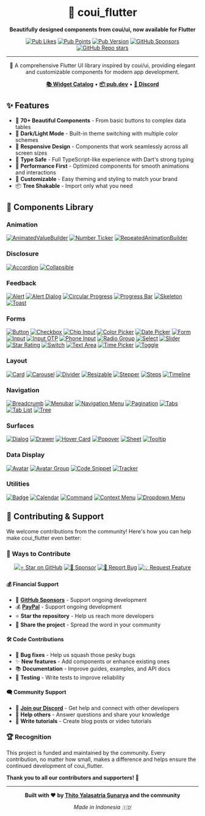 <div align="center">

# 🎨 coui_flutter

**Beautifully designed components from coui/ui, now available for Flutter**

[![Pub Likes](https://img.shields.io/pub/likes/coui_flutter?style=for-the-badge&logo=dart&logoColor=white)](https://pub.dev/packages/coui_flutter)
[![Pub Points](https://img.shields.io/pub/points/coui_flutter?style=for-the-badge&logo=dart&logoColor=white)](https://pub.dev/packages/coui_flutter)
[![Pub Version](https://img.shields.io/pub/v/coui_flutter?style=for-the-badge&logo=dart&logoColor=white)](https://pub.dev/packages/coui_flutter)
[![GitHub Sponsors](https://img.shields.io/github/sponsors/coco-de?style=for-the-badge&logo=github&logoColor=white)](https://github.com/sponsors/coco-de)
[![GitHub Repo stars](https://img.shields.io/github/stars/coco-de/coui_flutter?style=for-the-badge&logo=github&logoColor=white)](https://github.com/coco-de/coui)

---

🚀 A comprehensive Flutter UI library inspired by coui/ui, providing elegant and customizable components for modern app development.

**[📚 Widget Catalog](https://coui.github.io/coui_flutter/)** • **[📦 pub.dev](https://pub.dev/packages/coui_flutter)** • **[💬 Discord](https://discord.gg/ZzfBPQG4sV)**

</div>

## ✨ Features

- 🎨 **70+ Beautiful Components** - From basic buttons to complex data tables
- 🌙 **Dark/Light Mode** - Built-in theme switching with multiple color schemes  
- 📱 **Responsive Design** - Components that work seamlessly across all screen sizes
- 🎯 **Type Safe** - Full TypeScript-like experience with Dart's strong typing
- 🚀 **Performance First** - Optimized components for smooth animations and interactions
- 🎨 **Customizable** - Easy theming and styling to match your brand
- 📦 **Tree Shakable** - Import only what you need

## 🧩 Components Library

### Animation
[![AnimatedValueBuilder](https://raw.githubusercontent.com/coco-de/coui_flutter/master/docs_images/animatedvaluebuilder.png)](https://coui.github.io/coui_flutter/#/components/animated_value_builder)
[![Number Ticker](https://raw.githubusercontent.com/coco-de/coui_flutter/master/docs_images/number_ticker.png)](https://coui.github.io/coui_flutter/#/components/number_ticker)
[![RepeatedAnimationBuilder](https://raw.githubusercontent.com/coco-de/coui_flutter/master/docs_images/repeatedanimationbuilder.png)](https://coui.github.io/coui_flutter/#/components/repeated_animation_builder)

### Disclosure
[![Accordion](https://raw.githubusercontent.com/coco-de/coui_flutter/master/docs_images/accordion.png)](https://coui.github.io/coui_flutter/#/components/accordion)
[![Collapsible](https://raw.githubusercontent.com/coco-de/coui_flutter/master/docs_images/collapsible.png)](https://coui.github.io/coui_flutter/#/components/collapsible)

### Feedback
[![Alert](https://raw.githubusercontent.com/coco-de/coui_flutter/master/docs_images/alert.png)](https://coui.github.io/coui_flutter/#/components/alert)
[![Alert Dialog](https://raw.githubusercontent.com/coco-de/coui_flutter/master/docs_images/alert_dialog.png)](https://coui.github.io/coui_flutter/#/components/alert-dialog)
[![Circular Progress](https://raw.githubusercontent.com/coco-de/coui_flutter/master/docs_images/circular_progress.png)](https://coui.github.io/coui_flutter/#/components/circular-progress)
[![Progress Bar](https://raw.githubusercontent.com/coco-de/coui_flutter/master/docs_images/progress.png)](https://coui.github.io/coui_flutter/#/components/progress)
[![Skeleton](https://raw.githubusercontent.com/coco-de/coui_flutter/master/docs_images/skeleton.png)](https://coui.github.io/coui_flutter/#/components/skeleton)
[![Toast](https://raw.githubusercontent.com/coco-de/coui_flutter/master/docs_images/toast.png)](https://coui.github.io/coui_flutter/#/components/toast)

### Forms
[![Button](https://raw.githubusercontent.com/coco-de/coui_flutter/master/docs_images/button.png)](https://coui.github.io/coui_flutter/#/components/button)
[![Checkbox](https://raw.githubusercontent.com/coco-de/coui_flutter/master/docs_images/checkbox.png)](https://coui.github.io/coui_flutter/#/components/checkbox)
[![Chip Input](https://raw.githubusercontent.com/coco-de/coui_flutter/master/docs_images/chip_input.png)](https://coui.github.io/coui_flutter/#/components/chip_input)
[![Color Picker](https://raw.githubusercontent.com/coco-de/coui_flutter/master/docs_images/colorpicker.png)](https://coui.github.io/coui_flutter/#/components/color-picker)
[![Date Picker](https://raw.githubusercontent.com/coco-de/coui_flutter/master/docs_images/datepicker.png)](https://coui.github.io/coui_flutter/#/components/date_picker)
[![Form](https://raw.githubusercontent.com/coco-de/coui_flutter/master/docs_images/form.png)](https://coui.github.io/coui_flutter/#/components/form)
[![Input](https://raw.githubusercontent.com/coco-de/coui_flutter/master/docs_images/input.png)](https://coui.github.io/coui_flutter/#/components/input)
[![Input OTP](https://raw.githubusercontent.com/coco-de/coui_flutter/master/docs_images/inputotp.png)](https://coui.github.io/coui_flutter/#/components/input_otp)
[![Phone Input](https://raw.githubusercontent.com/coco-de/coui_flutter/master/docs_images/phone_input.png)](https://coui.github.io/coui_flutter/#/components/phone_input)
[![Radio Group](https://raw.githubusercontent.com/coco-de/coui_flutter/master/docs_images/radiogroup.png)](https://coui.github.io/coui_flutter/#/components/radio_group)
[![Select](https://raw.githubusercontent.com/coco-de/coui_flutter/master/docs_images/select.png)](https://coui.github.io/coui_flutter/#/components/select)
[![Slider](https://raw.githubusercontent.com/coco-de/coui_flutter/master/docs_images/slider.png)](https://coui.github.io/coui_flutter/#/components/slider)
[![Star Rating](https://raw.githubusercontent.com/coco-de/coui_flutter/master/docs_images/star_rating.png)](https://coui.github.io/coui_flutter/#/components/star_rating)
[![Switch](https://raw.githubusercontent.com/coco-de/coui_flutter/master/docs_images/switch.png)](https://coui.github.io/coui_flutter/#/components/switch)
[![Text Area](https://raw.githubusercontent.com/coco-de/coui_flutter/master/docs_images/textarea.png)](https://coui.github.io/coui_flutter/#/components/text_area)
[![Time Picker](https://raw.githubusercontent.com/coco-de/coui_flutter/master/docs_images/time_picker.png)](https://coui.github.io/coui_flutter/#/components/time_picker)
[![Toggle](https://raw.githubusercontent.com/coco-de/coui_flutter/master/docs_images/toggle.png)](https://coui.github.io/coui_flutter/#/components/toggle)

### Layout
[![Card](https://raw.githubusercontent.com/coco-de/coui_flutter/master/docs_images/card.png)](https://coui.github.io/coui_flutter/#/components/card)
[![Carousel](https://raw.githubusercontent.com/coco-de/coui_flutter/master/docs_images/carousel.png)](https://coui.github.io/coui_flutter/#/components/carousel)
[![Divider](https://raw.githubusercontent.com/coco-de/coui_flutter/master/docs_images/divider.png)](https://coui.github.io/coui_flutter/#/components/divider)
[![Resizable](https://raw.githubusercontent.com/coco-de/coui_flutter/master/docs_images/resizable.png)](https://coui.github.io/coui_flutter/#/components/resizable)
[![Stepper](https://raw.githubusercontent.com/coco-de/coui_flutter/master/docs_images/stepper.png)](https://coui.github.io/coui_flutter/#/components/stepper)
[![Steps](https://raw.githubusercontent.com/coco-de/coui_flutter/master/docs_images/steps.png)](https://coui.github.io/coui_flutter/#/components/steps)
[![Timeline](https://raw.githubusercontent.com/coco-de/coui_flutter/master/docs_images/timeline.png)](https://coui.github.io/coui_flutter/#/components/timeline)

### Navigation
[![Breadcrumb](https://raw.githubusercontent.com/coco-de/coui_flutter/master/docs_images/breadcrumb.png)](https://coui.github.io/coui_flutter/#/components/breadcrumb)
[![Menubar](https://raw.githubusercontent.com/coco-de/coui_flutter/master/docs_images/menubar.png)](https://coui.github.io/coui_flutter/#/components/menubar)
[![Navigation Menu](https://raw.githubusercontent.com/coco-de/coui_flutter/master/docs_images/navigation_menu.png)](https://coui.github.io/coui_flutter/#/components/navigation_menu)
[![Pagination](https://raw.githubusercontent.com/coco-de/coui_flutter/master/docs_images/pagination.png)](https://coui.github.io/coui_flutter/#/components/pagination)
[![Tabs](https://raw.githubusercontent.com/coco-de/coui_flutter/master/docs_images/tabs.png)](https://coui.github.io/coui_flutter/#/components/tabs)
[![Tab List](https://raw.githubusercontent.com/coco-de/coui_flutter/master/docs_images/tablist.png)](https://coui.github.io/coui_flutter/#/components/tab_list)
[![Tree](https://raw.githubusercontent.com/coco-de/coui_flutter/master/docs_images/tree.png)](https://coui.github.io/coui_flutter/#/components/tree)

### Surfaces
[![Dialog](https://raw.githubusercontent.com/coco-de/coui_flutter/master/docs_images/dialog.png)](https://coui.github.io/coui_flutter/#/components/dialog)
[![Drawer](https://raw.githubusercontent.com/coco-de/coui_flutter/master/docs_images/drawer.png)](https://coui.github.io/coui_flutter/#/components/drawer)
[![Hover Card](https://raw.githubusercontent.com/coco-de/coui_flutter/master/docs_images/hover_card.png)](https://coui.github.io/coui_flutter/#/components/hover_card)
[![Popover](https://raw.githubusercontent.com/coco-de/coui_flutter/master/docs_images/popover.png)](https://coui.github.io/coui_flutter/#/components/popover)
[![Sheet](https://raw.githubusercontent.com/coco-de/coui_flutter/master/docs_images/sheet.png)](https://coui.github.io/coui_flutter/#/components/sheet)
[![Tooltip](https://raw.githubusercontent.com/coco-de/coui_flutter/master/docs_images/tooltip.png)](https://coui.github.io/coui_flutter/#/components/tooltip)

### Data Display
[![Avatar](https://raw.githubusercontent.com/coco-de/coui_flutter/master/docs_images/avatar.png)](https://coui.github.io/coui_flutter/#/components/avatar)
[![Avatar Group](https://raw.githubusercontent.com/coco-de/coui_flutter/master/docs_images/avatar_group.png)](https://coui.github.io/coui_flutter/#/components/avatar_group)
[![Code Snippet](https://raw.githubusercontent.com/coco-de/coui_flutter/master/docs_images/codesnippet.png)](https://coui.github.io/coui_flutter/#/components/code-snippet)
[![Tracker](https://raw.githubusercontent.com/coco-de/coui_flutter/master/docs_images/tracker.png)](https://coui.github.io/coui_flutter/#/components/tracker)

### Utilities
[![Badge](https://raw.githubusercontent.com/coco-de/coui_flutter/master/docs_images/badge.png)](https://coui.github.io/coui_flutter/#/components/badge)
[![Calendar](https://raw.githubusercontent.com/coco-de/coui_flutter/master/docs_images/calendar.png)](https://coui.github.io/coui_flutter/#/components/calendar)
[![Command](https://raw.githubusercontent.com/coco-de/coui_flutter/master/docs_images/command.png)](https://coui.github.io/coui_flutter/#/components/command)
[![Context Menu](https://raw.githubusercontent.com/coco-de/coui_flutter/master/docs_images/context_menu.png)](https://coui.github.io/coui_flutter/#/components/context_menu)
[![Dropdown Menu](https://raw.githubusercontent.com/coco-de/coui_flutter/master/docs_images/dropdown_menu.png)](https://coui.github.io/coui_flutter/#/components/dropdown_menu)

## 🤝 Contributing & Support

We welcome contributions from the community! Here's how you can help make coui_flutter even better:

### 🌟 Ways to Contribute

<div align="center">

[![⭐ Star on GitHub](https://img.shields.io/badge/⭐_Star_on_GitHub-black?style=for-the-badge&logo=github)](https://github.com/coco-de/coui)
[![💖 Sponsor](https://img.shields.io/badge/💖_Sponsor-pink?style=for-the-badge&logo=github-sponsors)](https://github.com/sponsors/coco-de)
[![🐛 Report Bug](https://img.shields.io/badge/🐛_Report_Bug-red?style=for-the-badge&logo=github)](https://github.com/coco-de/coui/issues)
[![💡 Request Feature](https://img.shields.io/badge/💡_Request_Feature-blue?style=for-the-badge&logo=github)](https://github.com/coco-de/coui/issues)

</div>

#### 💰 Financial Support
- 💖 **[GitHub Sponsors](https://github.com/sponsors/coco-de)** - Support ongoing development
- 💰 **[PayPal](https://paypal.me/sunaryathito)** - Support ongoing development
- ⭐ **Star the repository** - Help us reach more developers
- 📢 **Share the project** - Spread the word in your community

#### 🛠️ Code Contributions
- 🐛 **Bug fixes** - Help us squash those pesky bugs
- ✨ **New features** - Add components or enhance existing ones
- 📚 **Documentation** - Improve guides, examples, and API docs
- 🧪 **Testing** - Write tests to improve reliability

#### 🗨️ Community Support
- 💬 **[Join our Discord](https://discord.gg/ZzfBPQG4sV)** - Get help and connect with other developers
- 🤝 **Help others** - Answer questions and share your knowledge
- 📝 **Write tutorials** - Create blog posts or video tutorials

### 🏆 Recognition

This project is funded and maintained by the community. Every contribution, no matter how small, makes a difference and helps ensure the continued development of coui_flutter.

**Thank you to all our contributors and supporters! 🙏**

---

<div align="center">

**Built with ❤️ by [Thito Yalasatria Sunarya](https://github.com/coco-de) and the community**

*Made in Indonesia 🇮🇩*

</div>